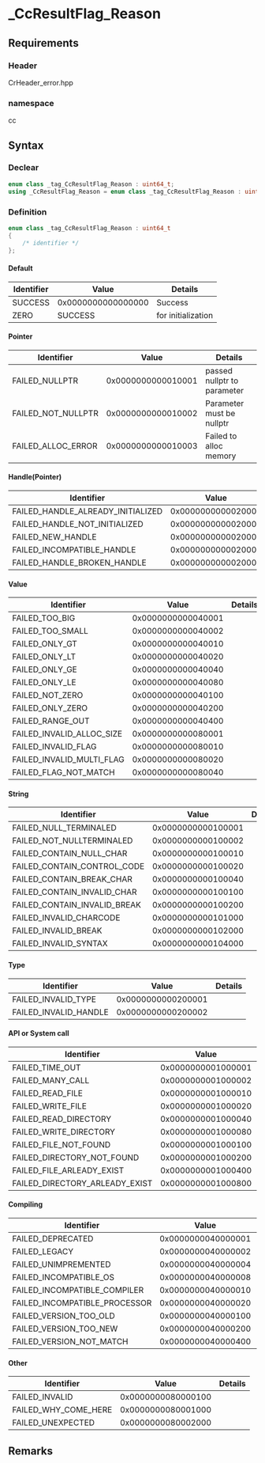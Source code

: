# \_CcResultFlag\_Reason

## Requirements
### Header
CrHeader_error.hpp
### namespace
cc

## Syntax

### Declear

```C++
enum class _tag_CcResultFlag_Reason : uint64_t;
using _CcResultFlag_Reason = enum class _tag_CcResultFlag_Reason : uint64_t;
```

### Definition

```C++
enum class _tag_CcResultFlag_Reason : uint64_t
{
	/* identifier */
};
```

#### Default
| Identifier | Value | Details |
|---|---|---|
| SUCCESS  | 0x0000000000000000 | Success |
| ZERO     | SUCCESS            | for initialization |

#### Pointer
| Identifier | Value | Details |
|---|---|---|
| FAILED_NULLPTR     | 0x0000000000010001 | passed nullptr to parameter |
| FAILED_NOT_NULLPTR | 0x0000000000010002 | Parameter must be nullptr |
| FAILED_ALLOC_ERROR | 0x0000000000010003 | Failed to alloc memory |

#### Handle(Pointer)
| Identifier | Value | Details |
|---|---|---|
| FAILED_HANDLE_ALREADY_INITIALIZED   | 0x0000000000020001 |  |
| FAILED_HANDLE_NOT_INITIALIZED       | 0x0000000000020002 |  |
| FAILED_NEW_HANDLE                   | 0x0000000000020003 |  |
| FAILED_INCOMPATIBLE_HANDLE          | 0x0000000000020004 |  |
| FAILED_HANDLE_BROKEN_HANDLE         | 0x0000000000020005 |  |

#### Value
| Identifier | Value | Details |
|---|---|---|
| FAILED_TOO_BIG            | 0x0000000000040001 |  |
| FAILED_TOO_SMALL          | 0x0000000000040002 |  |
| FAILED_ONLY_GT            | 0x0000000000040010 |  |
| FAILED_ONLY_LT            | 0x0000000000040020 |  |
| FAILED_ONLY_GE            | 0x0000000000040040 |  |
| FAILED_ONLY_LE            | 0x0000000000040080 |  |
| FAILED_NOT_ZERO           | 0x0000000000040100 |  |
| FAILED_ONLY_ZERO          | 0x0000000000040200 |  |
| FAILED_RANGE_OUT          | 0x0000000000040400 |  |
| FAILED_INVALID_ALLOC_SIZE | 0x0000000000080001 |  |
| FAILED_INVALID_FLAG       | 0x0000000000080010 |  |
| FAILED_INVALID_MULTI_FLAG | 0x0000000000080020 |  |
| FAILED_FLAG_NOT_MATCH     | 0x0000000000080040 |  |

#### String
| Identifier | Value | Details |
|---|---|---|
| FAILED_NULL_TERMINALED       | 0x0000000000100001 |  |
| FAILED_NOT_NULLTERMINALED    | 0x0000000000100002 |  |
| FAILED_CONTAIN_NULL_CHAR     | 0x0000000000100010 |  |
| FAILED_CONTAIN_CONTROL_CODE  | 0x0000000000100020 |  |
| FAILED_CONTAIN_BREAK_CHAR    | 0x0000000000100040 |  |
| FAILED_CONTAIN_INVALID_CHAR  | 0x0000000000100100 |  |
| FAILED_CONTAIN_INVALID_BREAK | 0x0000000000100200 |  |
| FAILED_INVALID_CHARCODE      | 0x0000000000101000 |  |
| FAILED_INVALID_BREAK         | 0x0000000000102000 |  |
| FAILED_INVALID_SYNTAX        | 0x0000000000104000 |  |

#### Type
| Identifier | Value | Details |
|---|---|---|
| FAILED_INVALID_TYPE   | 0x0000000000200001 |  |
| FAILED_INVALID_HANDLE | 0x0000000000200002 |  |

#### API or System call
| Identifier | Value | Details |
|---|---|---|
| FAILED_TIME_OUT                | 0x0000000001000001 |  |
| FAILED_MANY_CALL               | 0x0000000001000002 |  |
| FAILED_READ_FILE               | 0x0000000001000010 |  |
| FAILED_WRITE_FILE              | 0x0000000001000020 |  |
| FAILED_READ_DIRECTORY          | 0x0000000001000040 |  |
| FAILED_WRITE_DIRECTORY         | 0x0000000001000080 |  |
| FAILED_FILE_NOT_FOUND          | 0x0000000001000100 |  |
| FAILED_DIRECTORY_NOT_FOUND     | 0x0000000001000200 |  |
| FAILED_FILE_ARLEADY_EXIST      | 0x0000000001000400 |  |
| FAILED_DIRECTORY_ARLEADY_EXIST | 0x0000000001000800 |  |

#### Compiling
| Identifier | Value | Details |
|---|---|---|
| FAILED_DEPRECATED             | 0x0000000040000001 |  |
| FAILED_LEGACY                 | 0x0000000040000002 |  |
| FAILED_UNIMPREMENTED          | 0x0000000040000004 |  |
| FAILED_INCOMPATIBLE_OS        | 0x0000000040000008 |  |
| FAILED_INCOMPATIBLE_COMPILER  | 0x0000000040000010 |  |
| FAILED_INCOMPATIBLE_PROCESSOR | 0x0000000040000020 |  |
| FAILED_VERSION_TOO_OLD        | 0x0000000040000100 |  |
| FAILED_VERSION_TOO_NEW        | 0x0000000040000200 |  |
| FAILED_VERSION_NOT_MATCH      | 0x0000000040000400 |  |

#### Other
| Identifier | Value | Details |
|---|---|---|
| FAILED_INVALID       | 0x0000000080000100 |  |
| FAILED_WHY_COME_HERE | 0x0000000080001000 |  |
| FAILED_UNEXPECTED    | 0x0000000080002000 |  |

## Remarks


